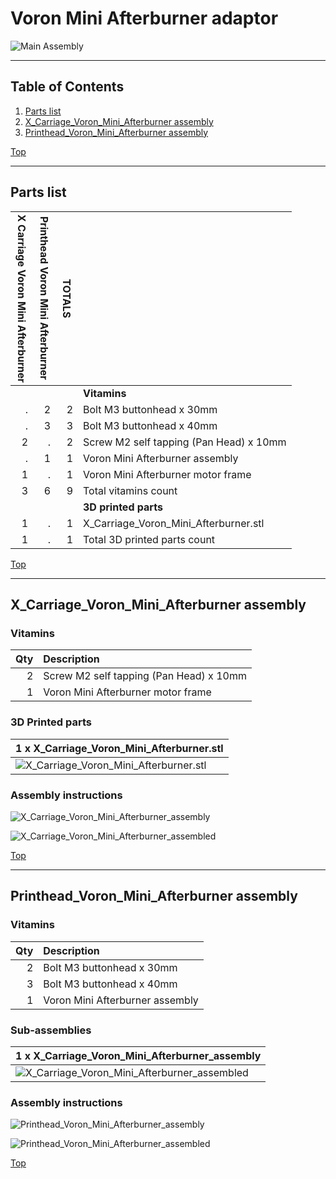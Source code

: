 <a name="TOP"></a>

# Voron Mini Afterburner adaptor


![Main Assembly](assemblies/Printhead_Voron_Mini_Afterburner_assembled.png)

<span></span>

---

## Table of Contents

1. [Parts list](#Parts_list)
1. [X_Carriage_Voron_Mini_Afterburner assembly](#X_Carriage_Voron_Mini_Afterburner_assembly)
1. [Printhead_Voron_Mini_Afterburner assembly](#Printhead_Voron_Mini_Afterburner_assembly)

<span></span>
[Top](#TOP)

---
<a name="Parts_list"></a>

## Parts list

| <span style="writing-mode: vertical-rl; text-orientation: mixed;">X Carriage Voron Mini Afterburner</span> | <span style="writing-mode: vertical-rl; text-orientation: mixed;">Printhead Voron Mini Afterburner</span> | <span style="writing-mode: vertical-rl; text-orientation: mixed;">TOTALS</span> |  |
|-----:|-----:|------:|:---|
|      |      |       | **Vitamins** |
|   .  |   2  |    2  |  Bolt M3 buttonhead x 30mm |
|   .  |   3  |    3  |  Bolt M3 buttonhead x 40mm |
|   2  |   .  |    2  |  Screw M2 self tapping (Pan Head) x 10mm |
|   .  |   1  |    1  |  Voron Mini Afterburner assembly |
|   1  |   .  |    1  |  Voron Mini Afterburner motor frame |
|   3  |   6  |    9  | Total vitamins count |
|      |      |       | **3D printed parts** |
|   1  |   .  |    1  | X_Carriage_Voron_Mini_Afterburner.stl |
|   1  |   .  |    1  | Total 3D printed parts count |

<span></span>
[Top](#TOP)

---
<a name="X_Carriage_Voron_Mini_Afterburner_assembly"></a>

## X_Carriage_Voron_Mini_Afterburner assembly

### Vitamins

|Qty|Description|
|---:|:----------|
|2| Screw M2 self tapping (Pan Head) x 10mm|
|1| Voron Mini Afterburner motor frame|


### 3D Printed parts

| 1 x X_Carriage_Voron_Mini_Afterburner.stl |
|---|
| ![X_Carriage_Voron_Mini_Afterburner.stl](stls/X_Carriage_Voron_Mini_Afterburner.png) 



### Assembly instructions

![X_Carriage_Voron_Mini_Afterburner_assembly](assemblies/X_Carriage_Voron_Mini_Afterburner_assembly_tn.png)

![X_Carriage_Voron_Mini_Afterburner_assembled](assemblies/X_Carriage_Voron_Mini_Afterburner_assembled_tn.png)

<span></span>
[Top](#TOP)

---
<a name="Printhead_Voron_Mini_Afterburner_assembly"></a>

## Printhead_Voron_Mini_Afterburner assembly

### Vitamins

|Qty|Description|
|---:|:----------|
|2| Bolt M3 buttonhead x 30mm|
|3| Bolt M3 buttonhead x 40mm|
|1| Voron Mini Afterburner assembly|


### Sub-assemblies

| 1 x X_Carriage_Voron_Mini_Afterburner_assembly |
|---|
| ![X_Carriage_Voron_Mini_Afterburner_assembled](assemblies/X_Carriage_Voron_Mini_Afterburner_assembled_tn.png) 



### Assembly instructions

![Printhead_Voron_Mini_Afterburner_assembly](assemblies/Printhead_Voron_Mini_Afterburner_assembly_tn.png)

![Printhead_Voron_Mini_Afterburner_assembled](assemblies/Printhead_Voron_Mini_Afterburner_assembled_tn.png)

<span></span>
[Top](#TOP)
